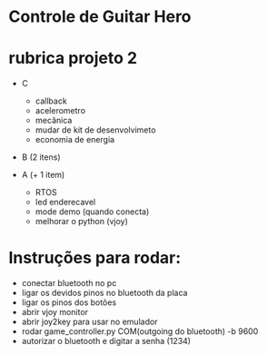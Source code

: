 # Controle de Guitar Hero
 
# rubrica projeto 2

- C
    - callback
    - acelerometro
    - mecânica
    - mudar de kit de desenvolvimeto
    - economia de energia
    
- B (2 itens)
- A (+ 1 item)
    - RTOS
    - led enderecavel
    - mode demo (quando conecta)
    - melhorar o python (vjoy)


# Instruções para rodar:

- conectar bluetooth no pc
- ligar os devidos pinos no bluetooth da placa
- ligar os pinos dos botões
- abrir vjoy monitor
- abrir joy2key para usar no emulador
- rodar game_controller.py COM(outgoing do bluetooth) -b 9600
- autorizar o bluetooth e digitar a senha (1234)
